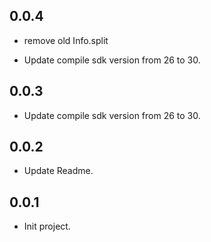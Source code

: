 ## 0.0.4

* remove old Info.split

* Update compile sdk version from 26 to 30.
## 0.0.3

* Update compile sdk version from 26 to 30.
## 0.0.2

* Update Readme.

## 0.0.1

* Init project.
